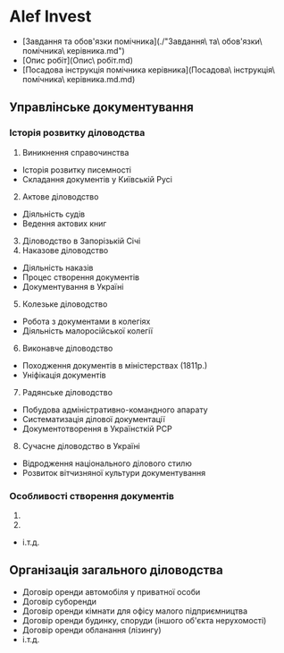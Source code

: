 # Alef Invest
- [Завдання та обов'язки помічника](./"Завдання\ та\ обов\'язки\ помічника\ керівника.md")
- [Опис робіт](Опис\ робіт.md)
- [Посадова інструкція помічника керівника](Посадова\ інструкція\ помічника\ керівника.md.md)
## Управлінське документування
### Історія розвитку діловодства
1. Виникнення справочинства
  - Історія розвитку писемності
  - Складання документів у Київській Русі
2. Актове діловодство
  - Діяльність судів
  - Ведення актових книг
3. Діловодство в Запорізькій Січі
4. Наказове діловодство
  - Діяльність наказів
  - Процес створення документів
  - Документування в Україні
5. Колезьке діловодство
  - Робота з документами в колегіях
  - Діяльність малоросійської колегії
6. Виконавче діловодство
  - Походження документів в міністерствах (1811р.)
  - Уніфікація документів
7. Радянське діловодство
  - Побудова адміністративно-командного апарату
  - Систематизація ділової документації
  - Документотворення в Українсткій РСР
8. Сучасне діловодство в Україні
  - Відродження національного ділового стилю
  - Розвиток вітчизняної культури документування
###  Особливості створення документів
1. 
2. 
- і.т.д.
## Організація загального діловодства
- Договір оренди автомобіля у приватної особи
- Договір суборенди
- Договір оренди кімнати для офісу малого підприємництва
- Договір оренди будинку, споруди (іншого об'єкта нерухомості)
- Договір оренди обланання (лізингу)
- і.т.д. 
